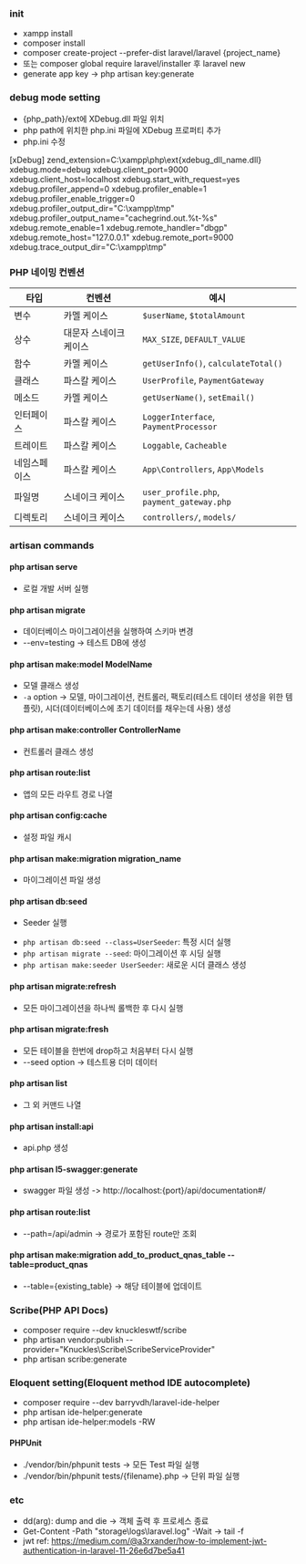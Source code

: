 ### init

- xampp install
- composer install
- composer create-project --prefer-dist laravel/laravel {project_name}
- 또는 composer global require laravel/installer 후 laravel new
- generate app key -> php artisan key:generate

### debug mode setting

- {php_path}/ext에 XDebug.dll 파일 위치
- php path에 위치한 php.ini 파일에 XDebug 프로퍼티 추가
- php.ini 수정

[xDebug]
zend_extension=C:\xampp\php\ext\{xdebug_dll_name.dll}
xdebug.mode=debug
xdebug.client_port=9000
xdebug.client_host=localhost
xdebug.start_with_request=yes
xdebug.profiler_append=0
xdebug.profiler_enable=1
xdebug.profiler_enable_trigger=0
xdebug.profiler_output_dir="C:\xampp\tmp"
xdebug.profiler_output_name="cachegrind.out.%t-%s"
xdebug.remote_enable=1
xdebug.remote_handler="dbgp"
xdebug.remote_host="127.0.0.1"
xdebug.remote_port=9000
xdebug.trace_output_dir="C:\xampp\tmp"



### PHP 네이밍 컨벤션


| 타입         | 컨벤션                 | 예시                                      |
| ------------ | ---------------------- | ----------------------------------------- |
| 변수         | 카멜 케이스            | `$userName`, `$totalAmount`               |
| 상수         | 대문자 스네이크 케이스 | `MAX_SIZE`, `DEFAULT_VALUE`               |
| 함수         | 카멜 케이스            | `getUserInfo()`, `calculateTotal()`       |
| 클래스       | 파스칼 케이스          | `UserProfile`, `PaymentGateway`           |
| 메소드       | 카멜 케이스            | `getUserName()`, `setEmail()`             |
| 인터페이스   | 파스칼 케이스          | `LoggerInterface`, `PaymentProcessor`     |
| 트레이트     | 파스칼 케이스          | `Loggable`, `Cacheable`                   |
| 네임스페이스 | 파스칼 케이스          | `App\Controllers`, `App\Models`           |
| 파일명       | 스네이크 케이스        | `user_profile.php`, `payment_gateway.php` |
| 디렉토리     | 스네이크 케이스        | `controllers/`, `models/`                 |

### artisan commands

#### php artisan serve

- 로컬 개발 서버 실행

#### php artisan migrate

- 데이터베이스 마이그레이션을 실행하여 스키마 변경
- --env=testing -> 테스트 DB에 생성

#### php artisan make:model ModelName

- 모델 클래스 생성
- `-a` option -> 모델, 마이그레이션, 컨트롤러, 팩토리(테스트 데이터 생성을 위한 템플릿), 시더(데이터베이스에 초기 데이터를 채우는데 사용) 생성

#### php artisan make:controller ControllerName

- 컨트롤러 클래스 생성

#### php artisan route:list

- 앱의 모든 라우트 경로 나열

#### php artisan config:cache

- 설정 파일 캐시

#### php artisan make:migration migration_name

- 마이그레이션 파일 생성

#### php artisan db:seed

- Seeder 실행

* `php artisan db:seed --class=UserSeeder`: 특정 시더 실행
* `php artisan migrate --seed`: 마이그레이션 후 시딩 실행
* `php artisan make:seeder UserSeeder`: 새로운 시더 클래스 생성

#### php artisan migrate:refresh

- 모든 마이그레이션을 하나씩 롤백한 후 다시 실행

#### php artisan migrate:fresh

- 모든 테이블을 한번에 drop하고 처음부터 다시 실행
- --seed option -> 테스트용 더미 데이터

#### php artisan list

- 그 외 커맨드 나열

#### php artisan install:api

- api.php 생성

#### php artisan l5-swagger:generate

- swagger 파일 생성 -> http://localhost:{port}/api/documentation#/

#### php artisan route:list
- --path=/api/admin -> 경로가 포함된 route만 조회

#### php artisan make:migration add_to_product_qnas_table --table=product_qnas
- --table={existing_table} -> 해당 테이블에 업데이트


### Scribe(PHP API Docs)

- composer require --dev knuckleswtf/scribe
- php artisan vendor:publish --provider="Knuckles\Scribe\ScribeServiceProvider"
- php artisan scribe:generate

### Eloquent setting(Eloquent method IDE autocomplete)

- composer require --dev barryvdh/laravel-ide-helper
- php artisan ide-helper:generate
- php artisan ide-helper:models -RW

#### PHPUnit

- ./vendor/bin/phpunit tests -> 모든 Test 파일 실행
- ./vendor/bin/phpunit tests/{filename}.php -> 단위 파일 실행


### etc

- dd(arg): dump and die -> 객체 출력 후 프로세스 종료
- Get-Content -Path "storage\\logs\\laravel.log" -Wait -> tail -f
- jwt ref: https://medium.com/@a3rxander/how-to-implement-jwt-authentication-in-laravel-11-26e6d7be5a41
